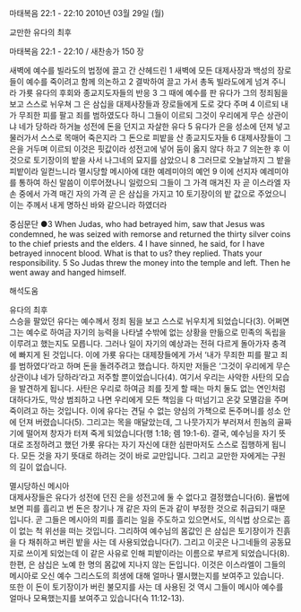 마태복음 22:1 - 22:10 
2010년 03월 29일 (월)

교만한 유다의 최후



마태복음 22:1 - 22:10 / 새찬송가 150 장


새벽에 예수를 빌라도의 법정에 끌고 간 산헤드린
1 새벽에 모든 대제사장과 백성의 장로들이 예수를 죽이려고 함께 의논하고 2 결박하여 끌고 가서 총독 빌라도에게 넘겨 주니라 
가룟 유다의 후회와 종교지도자들의 반응
3 그 때에 예수를 판 유다가 그의 정죄됨을 보고 스스로 뉘우쳐 그 은 삼십을 대제사장들과 장로들에게 도로 갖다 주며 4 이르되 내가 무죄한 피를 팔고 죄를 범하였도다 하니 그들이 이르되 그것이 우리에게 무슨 상관이냐 네가 당하라 하거늘 
성전에 돈을 던지고 자살한 유다
5 유다가 은을 성소에 던져 넣고 물러가서 스스로 목매어 죽은지라 
그 돈으로 피밭을 산 종교지도자들
6 대제사장들이 그 은을 거두며 이르되 이것은 핏값이라 성전고에 넣어 둠이 옳지 않다 하고 7 의논한 후 이것으로 토기장이의 밭을 사서 나그네의 묘지를 삼았으니 8 그러므로 오늘날까지 그 밭을 피밭이라 일컫느니라 
멸시당할 메시아에 대한 예레미야의 예언
9 이에 선지자 예레미야를 통하여 하신 말씀이 이루어졌나니 일렀으되 그들이 그 가격 매겨진 자 곧 이스라엘 자손 중에서 가격 매긴 자의 가격 곧 은 삼십을 가지고 
10 토기장이의 밭 값으로 주었으니 이는 주께서 내게 명하신 바와 같으니라 하였더라  

중심문단 ●3 When Judas, who had betrayed him, saw that Jesus was condemned, he was seized with remorse and returned the thirty silver coins to the chief priests and the elders. 4 I have sinned, he said, for I have betrayed innocent blood. What is that to us? they replied. Thats your responsibility. 5 So Judas threw the money into the temple and left. Then he went away and hanged himself.

해석도움





유다의 최후  
스승을 팔았던 유다는 예수께서 정죄 됨을 보고 스스로 뉘우치게 되었습니다(3). 어쩌면 그는 예수로 하여금 자기의 능력을 나타낼 수밖에 없는 상황을 만듦으로 민족의 독립을 이루려고 했는지도 모릅니다. 그러나 일이 자기의 예상과는 전혀 다르게 돌아가자 충격에 빠지게 된 것입니다. 이에 가룟 유다는 대제장들에게 가서 ‘내가 무죄한 피를 팔고 죄를 범하였다’라고 하며 돈을 돌려주려고 했습니다. 하지만 저들은 ‘그것이 우리에게 무슨 상관이냐 네가 당하라’라고 저주할 뿐이었습니다(4). 여기서 우리는 사악한 사탄의 모습을 발견하게 됩니다. 사탄은 우리로 하여금 죄를 짓게 할 때는 마치 둘도 없는 연인처럼 대하다가도, 막상 범죄하고 나면 우리에게 모든 책임을 다 떠넘기고 온갖 모멸감을 주며 죽이려고 하는 것입니다. 이에 유다는 견딜 수 없는 양심의 가책으로 돈주머니를 성소 안에 던져 버렸습니다(5). 그리고는 목을 매달았는데, 그 나뭇가지가 부러져서 힌놈의 골짜기에 떨어져 창자가 터져 죽게 되었습니다(행 1:18; 렘 19:1-6). 결국, 예수님을 자기 뜻대로 조정하려고 했던 가룟 유다는 자기 자신에 대한 심판마저도 스스로 집행하게 됩니다. 모든 것을 자기 뜻대로 하려는 것이 바로 교만입니다. 그리고 교만한 자에게는 구원의 길이 없습니다. 

멸시당하신 메시아  
대제사장들은 유다가 성전에 던진 은을 성전고에 둘 수 없다고 결정했습니다(6). 율법에 보면 피를 흘리고 번 돈은 창기나 개 같은 자의 돈과 같이 부정한 것으로 취급되기 때문입니다. 곧 그들은 메시아의 피를 흘리는 일을 주도하고 있으면서도, 의식법 상으로는 흠이 없는 척 위선을 떠는 것입니다. 그리하여 예수님의 몸값인 은 삼십은 토기장이가 진흙을 다 채취하고 버린 밭을 사는 데 사용되었습니다(7). 그리고 이곳은 나그네들의 공동묘지로 쓰이게 되었는데 이 같은 사유로 인해 피밭이라는 이름으로 부르게 되었습니다(8). 한편, 은 삼십은 노예 한 명의 몸값에 지나지 않는 돈입니다. 이것은 이스라엘이 그들의 메시아로 오신 예수 그리스도의 희생에 대해 얼마나 멸시했는지를 보여주고 있습니다. 또한 이 돈이 토기장이가 버린 불모지를 사는 데 사용된 것 역시 그들이 메시아 예수를 얼마나 모욕했는지를 보여주고 있습니다(슥 11:12-13).